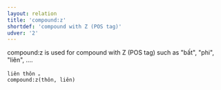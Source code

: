 ```yaml
---
layout: relation
title: 'compound:z'
shortdef: 'compound with Z (POS tag)'
udver: '2'
---
```


compound:z is used for compound with Z (POS tag) such as "bất", "phi", "liên", ....

~~~ sdparse
liên thôn 。
compound:z(thôn, liên)
~~~

<!-- Interlanguage links updated Ne 5. května 2024, 18:20:58 CEST -->
